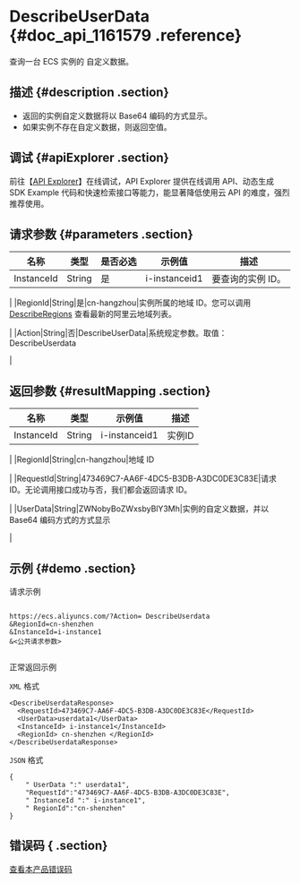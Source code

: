 # DescribeUserData {#doc_api_1161579 .reference}

查询一台 ECS 实例的 自定义数据。

## 描述 {#description .section}

-   返回的实例自定义数据将以 Base64 编码的方式显示。
-   如果实例不存在自定义数据，则返回空值。

## 调试 {#apiExplorer .section}

前往【[API Explorer](https://api.aliyun.com/#product=Ecs&api=DescribeUserData)】在线调试，API Explorer 提供在线调用 API、动态生成 SDK Example 代码和快速检索接口等能力，能显著降低使用云 API 的难度，强烈推荐使用。

## 请求参数 {#parameters .section}

|名称|类型|是否必选|示例值|描述|
|--|--|----|---|--|
|InstanceId|String|是|i-instanceid1|要查询的实例 ID。

 |
|RegionId|String|是|cn-hangzhou|实例所属的地域 ID。您可以调用 [DescribeRegions](~~25609~~) 查看最新的阿里云地域列表。

 |
|Action|String|否|DescribeUserData|系统规定参数。取值：DescribeUserdata

 |

## 返回参数 {#resultMapping .section}

|名称|类型|示例值|描述|
|--|--|---|--|
|InstanceId|String|i-instanceid1|实例ID

 |
|RegionId|String|cn-hangzhou|地域 ID

 |
|RequestId|String|473469C7-AA6F-4DC5-B3DB-A3DC0DE3C83E|请求 ID。无论调用接口成功与否，我们都会返回请求 ID。

 |
|UserData|String|ZWNobyBoZWxsbyBlY3Mh|实例的自定义数据，并以 Base64 编码方式的方式显示

 |

## 示例 {#demo .section}

请求示例

``` {#request_demo}

https://ecs.aliyuncs.com/?Action= DescribeUserdata
&RegionId=cn-shenzhen
&InstanceId=i-instance1
&<公共请求参数>


```

正常返回示例

`XML` 格式

``` {#xml_return_success_demo}
<DescribeUserdataResponse>
  <RequestId>473469C7-AA6F-4DC5-B3DB-A3DC0DE3C83E</RequestId>
  <UserData>userdata1</UserData>
  <InstanceId> i-instance1</InstanceId>
  <RegionId> cn-shenzhen </RegionId>
</DescribeUserdataResponse>

```

`JSON` 格式

``` {#json_return_success_demo}
{
	" UserData ":" userdata1",
	"RequestId":"473469C7-AA6F-4DC5-B3DB-A3DC0DE3C83E",
	" InstanceId ":" i-instance1",
	" RegionId":"cn-shenzhen"
}
```

## 错误码 { .section}

[查看本产品错误码](https://error-center.aliyun.com/status/product/Ecs)

